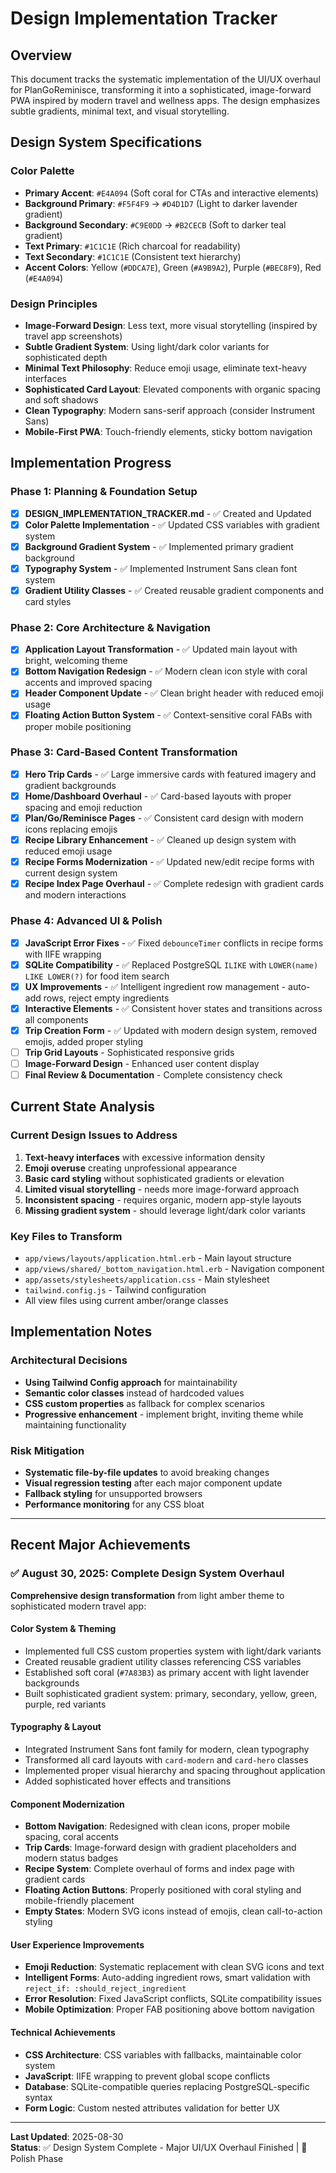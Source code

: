 # Design Implementation Tracker

## Overview
This document tracks the systematic implementation of the UI/UX overhaul for PlanGoReminisce, transforming it into a sophisticated, image-forward PWA inspired by modern travel and wellness apps. The design emphasizes subtle gradients, minimal text, and visual storytelling.

## Design System Specifications

### Color Palette
- **Primary Accent**: `#E4A094` (Soft coral for CTAs and interactive elements)
- **Background Primary**: `#F5F4F9` → `#D4D1D7` (Light to darker lavender gradient)
- **Background Secondary**: `#C9E0DD` → `#B2CECB` (Soft to darker teal gradient)
- **Text Primary**: `#1C1C1E` (Rich charcoal for readability)
- **Text Secondary**: `#1C1C1E` (Consistent text hierarchy)
- **Accent Colors**: Yellow (`#DDCA7E`), Green (`#A9B9A2`), Purple (`#BEC8F9`), Red (`#E4A094`)

### Design Principles
- **Image-Forward Design**: Less text, more visual storytelling (inspired by travel app screenshots)
- **Subtle Gradient System**: Using light/dark color variants for sophisticated depth
- **Minimal Text Philosophy**: Reduce emoji usage, eliminate text-heavy interfaces  
- **Sophisticated Card Layout**: Elevated components with organic spacing and soft shadows
- **Clean Typography**: Modern sans-serif approach (consider Instrument Sans)
- **Mobile-First PWA**: Touch-friendly elements, sticky bottom navigation

## Implementation Progress

### Phase 1: Planning & Foundation Setup
- [x] **DESIGN_IMPLEMENTATION_TRACKER.md** - ✅ Created and Updated
- [x] **Color Palette Implementation** - ✅ Updated CSS variables with gradient system
- [x] **Background Gradient System** - ✅ Implemented primary gradient background
- [x] **Typography System** - ✅ Implemented Instrument Sans clean font system
- [x] **Gradient Utility Classes** - ✅ Created reusable gradient components and card styles

### Phase 2: Core Architecture & Navigation  
- [x] **Application Layout Transformation** - ✅ Updated main layout with bright, welcoming theme
- [x] **Bottom Navigation Redesign** - ✅ Modern clean icon style with coral accents and improved spacing
- [x] **Header Component Update** - ✅ Clean bright header with reduced emoji usage
- [x] **Floating Action Button System** - ✅ Context-sensitive coral FABs with proper mobile positioning

### Phase 3: Card-Based Content Transformation
- [x] **Hero Trip Cards** - ✅ Large immersive cards with featured imagery and gradient backgrounds
- [x] **Home/Dashboard Overhaul** - ✅ Card-based layouts with proper spacing and emoji reduction
- [x] **Plan/Go/Reminisce Pages** - ✅ Consistent card design with modern icons replacing emojis
- [x] **Recipe Library Enhancement** - ✅ Cleaned up design system with reduced emoji usage
- [x] **Recipe Forms Modernization** - ✅ Updated new/edit recipe forms with current design system
- [x] **Recipe Index Page Overhaul** - ✅ Complete redesign with gradient cards and modern interactions

### Phase 4: Advanced UI & Polish  
- [x] **JavaScript Error Fixes** - ✅ Fixed `debounceTimer` conflicts in recipe forms with IIFE wrapping
- [x] **SQLite Compatibility** - ✅ Replaced PostgreSQL `ILIKE` with `LOWER(name) LIKE LOWER(?)` for food item search
- [x] **UX Improvements** - ✅ Intelligent ingredient row management - auto-add rows, reject empty ingredients
- [x] **Interactive Elements** - ✅ Consistent hover states and transitions across all components
- [x] **Trip Creation Form** - ✅ Updated with modern design system, removed emojis, added proper styling
- [ ] **Trip Grid Layouts** - Sophisticated responsive grids  
- [ ] **Image-Forward Design** - Enhanced user content display
- [ ] **Final Review & Documentation** - Complete consistency check

## Current State Analysis

### Current Design Issues to Address
1. **Text-heavy interfaces** with excessive information density
2. **Emoji overuse** creating unprofessional appearance  
3. **Basic card styling** without sophisticated gradients or elevation
4. **Limited visual storytelling** - needs more image-forward approach
5. **Inconsistent spacing** - requires organic, modern app-style layouts
6. **Missing gradient system** - should leverage light/dark color variants

### Key Files to Transform
- `app/views/layouts/application.html.erb` - Main layout structure
- `app/views/shared/_bottom_navigation.html.erb` - Navigation component
- `app/assets/stylesheets/application.css` - Main stylesheet
- `tailwind.config.js` - Tailwind configuration
- All view files using current amber/orange classes

## Implementation Notes

### Architectural Decisions
- **Using Tailwind Config approach** for maintainability
- **Semantic color classes** instead of hardcoded values
- **CSS custom properties** as fallback for complex scenarios
- **Progressive enhancement** - implement bright, inviting theme while maintaining functionality

### Risk Mitigation
- **Systematic file-by-file updates** to avoid breaking changes
- **Visual regression testing** after each major component update
- **Fallback styling** for unsupported browsers
- **Performance monitoring** for any CSS bloat

---

## Recent Major Achievements

### ✅ August 30, 2025: Complete Design System Overhaul
**Comprehensive design transformation** from light amber theme to sophisticated modern travel app:

#### **Color System & Theming**
- Implemented full CSS custom properties system with light/dark variants
- Created reusable gradient utility classes referencing CSS variables
- Established soft coral (`#7A83B3`) as primary accent with light lavender backgrounds
- Built sophisticated gradient system: primary, secondary, yellow, green, purple, red variants

#### **Typography & Layout**
- Integrated Instrument Sans font family for modern, clean typography
- Transformed all card layouts with `card-modern` and `card-hero` classes
- Implemented proper visual hierarchy and spacing throughout application
- Added sophisticated hover effects and transitions

#### **Component Modernization**
- **Bottom Navigation**: Redesigned with clean icons, proper mobile spacing, coral accents
- **Trip Cards**: Image-forward design with gradient placeholders and modern status badges
- **Recipe System**: Complete overhaul of forms and index page with gradient cards
- **Floating Action Buttons**: Properly positioned with coral styling and mobile-friendly placement
- **Empty States**: Modern SVG icons instead of emojis, clean call-to-action styling

#### **User Experience Improvements**
- **Emoji Reduction**: Systematic replacement with clean SVG icons and text
- **Intelligent Forms**: Auto-adding ingredient rows, smart validation with `reject_if: :should_reject_ingredient`
- **Error Resolution**: Fixed JavaScript conflicts, SQLite compatibility issues
- **Mobile Optimization**: Proper FAB positioning above bottom navigation

#### **Technical Achievements**
- **CSS Architecture**: CSS variables with fallbacks, maintainable color system
- **JavaScript**: IIFE wrapping to prevent global scope conflicts
- **Database**: SQLite-compatible queries replacing PostgreSQL-specific syntax
- **Form Logic**: Custom nested attributes validation for better UX

---

**Last Updated**: 2025-08-30  
**Status**: ✅ Design System Complete - Major UI/UX Overhaul Finished | 🔄 Polish Phase